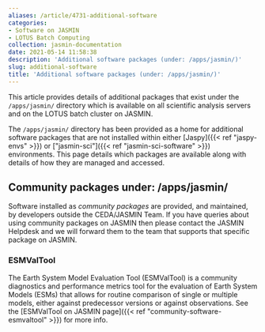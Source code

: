 ```yaml
---
aliases: /article/4731-additional-software
categories:
- Software on JASMIN
- LOTUS Batch Computing
collection: jasmin-documentation
date: 2021-05-14 11:58:38
description: 'Additional software packages (under: /apps/jasmin/)'
slug: additional-software
title: 'Additional software packages (under: /apps/jasmin/)'
---
```


This article provides details of additional packages that exist under the
`/apps/jasmin/` directory which is available on all scientific analysis
servers and on the LOTUS batch cluster on JASMIN.

The `/apps/jasmin/` directory has been provided as a home for additional
software packages that are not installed within either [Jaspy]({{< ref "jaspy-envs" >}}) or ["jasmin-sci"]({{< ref "jasmin-sci-software" >}}) environments.
This page details which packages are available along with details of how they
are managed and accessed.

## Community packages under: /apps/jasmin/

Software installed as _community packages_ are provided, and maintained, by
developers outside the CEDA/JASMIN Team. If you have queries about using
community packages on JASMIN then please contact the JASMIN Helpdesk and we
will forward them to the team that supports that specific package on JASMIN.

###  ESMValTool

The Earth System Model Evaluation Tool (ESMValTool) is a community diagnostics
and performance metrics tool for the evaluation of Earth System Models (ESMs)
that allows for routine comparison of single or multiple models, either
against predecessor versions or against observations. See the [ESMValTool on
JASMIN page]({{< ref "community-software-esmvaltool" >}}) for more info.


